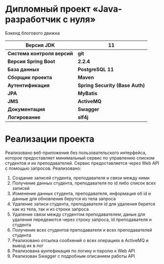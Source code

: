 # Дипломный проект «Java-разработчик c нуля»
Бэкенд блогового движка

| Версия JDK | 11  |
|---|----|
| **Система контроля версий** | **git** |
| **Версия Spring Boot** | **2.2.4** |
| **База данных** | **PostgreSQL 11**|
| **Сборщик проекта** | **Maven**|
| **Аутентификация** | **Spring Security (Base Auth)**|
| **JPA** | **MyBatis**|
| **JMS** | **ActiveMQ**|
| **Документация** | **Swagger**|
| **Логирование** | **slf4j**|

# Реализации проекта

Реализовано веб-приложение без пользовательского интерфейса, которое предоставляет минимальный сервис по управлению 
списком студентов и их преподавателей. Сервис предоставляется через Web API c помощью запросов.
Реализовано:
1. Создание записей студента, преподавателя и связи между ними
2. Получение данных студента, преподавателя по id либо список всех записей
3. Изменение данных студента, преподавателя, информация об id  и данные для обновления берутся из тела запроса
4. Удаление записи студента, преподавателя id для удаления берется как из тела, так и из строки запроса
5. Удаление связи между студентом преподавателем, даные для удаления передеаются через строку запроса, id преподавателя и студента
6. Получение всех студентов преподавателя и всех преподавателей студента
7. Реализовано отсылка сообхений о всех операциях в ActiveMQ и вывод их в лог
8. Реализована аунтефикация по логину и паролю к Web API
9. Реализован Swagger с подробным описанием работы API


